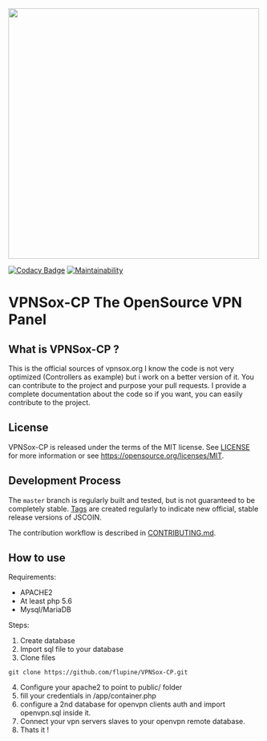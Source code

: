 <img src="https://imgur.com/a/6uYML" width="500" />

[![Codacy Badge](https://api.codacy.com/project/badge/Grade/c03de63aedd540d0b1ea4266e27e8ba2)](https://www.codacy.com/app/faurest.lupine/VPNSox-CP?utm_source=github.com&amp;utm_medium=referral&amp;utm_content=flupine/VPNSox-CP&amp;utm_campaign=Badge_Grade)
[![Maintainability](https://api.codeclimate.com/v1/badges/214ae6d482e32f08a756/maintainability)](https://codeclimate.com/github/flupine/VPNSox-CP/maintainability)

VPNSox-CP The OpenSource VPN Panel
=====================================

What is VPNSox-CP ?
----------------

This is the official sources of vpnsox.org
I know the code is not very optimized (Controllers as example) but i work on a better version of it.
You can contribute to the project and purpose your pull requests.
I provide a complete documentation about the code so if you want, you can easily contribute to the project.

License
-------

VPNSox-CP is released under the terms of the MIT license. See [LICENSE](LICENSE) for more
information or see https://opensource.org/licenses/MIT.

Development Process
-------------------

The `master` branch is regularly built and tested, but is not guaranteed to be
completely stable. [Tags](https://github.com/flupine/JSCOIN/tags) are created
regularly to indicate new official, stable release versions of JSCOIN.

The contribution workflow is described in [CONTRIBUTING.md](CONTRIBUTING.md).

How to use
-----------

Requirements:
- APACHE2
- At least php 5.6
- Mysql/MariaDB

Steps:
1) Create database 
2) Import sql file to your database
3) Clone files
```
git clone https://github.com/flupine/VPNSox-CP.git
```
4) Configure your apache2 to point to public/ folder
5) fill your credentials in /app/container.php
6) configure a 2nd database for openvpn clients auth and import openvpn.sql inside it.
7) Connect your vpn servers slaves to your openvpn remote database.
8) Thats it !

